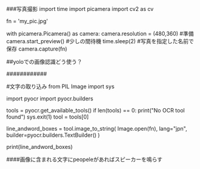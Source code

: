 ###写真撮影
import time
import picamera
import cv2 as cv

fn = 'my_pic.jpg'

with picamera.Picamera() as camera:
camera.resolution = (480,360)
#準備
camera.start_preview()
#少しの間待機
time.sleep(2)
#写真を指定した名前で保存
camera.capture(fn)

##yoloでの画像認識どう使う？

############

#文字の取り込み
from PIL Image
import sys

import pyocr
import pyocr.builders

tools = pyocr.get_available_tools()
if len(tools) == 0:
    print("No OCR tool found")
    sys.exit(1)
tool = tools[0]

line_andword_boxes = tool.image_to_string(
    Image.open(fn),
    lang="jpn",
    builder=pyocr.builders.TextBuilder()
)

print(line_andword_boxes)

####画像に含まれる文字にpeopeleがあればスピーカーを鳴らす


